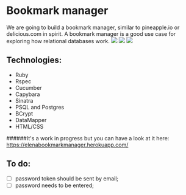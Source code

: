 Bookmark manager
================

We are going to build a bookmark manager, similar to pineapple.io or delicious.com in spirit. A bookmark manager is a good use case for exploring how relational databases work.
<img src='http://i58.tinypic.com/20qxksg.jpg'>
<img src='http://i61.tinypic.com/29y2mw4.jpg'>
<img src='http://i60.tinypic.com/2n17voh.jpg'>

Technologies:
------------
- Ruby
- Rspec
- Cucumber
- Capybara
- Sinatra
- PSQL and Postgres
- BCrypt
- DataMapper
- HTML/CSS

######It's a work in progress but you can have a look at it here: https://elenabookmarkmanager.herokuapp.com/

To do:
-----
- [ ] password token should be sent by email;
- [ ] password needs to be entered;